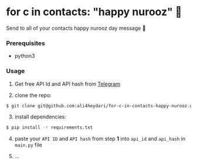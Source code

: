 # for c in contacts: "happy nurooz" 🦥

Send to all of your contacts happy nurooz day message 📧

### Prerequisites

- python3


### Usage

1. Get free API Id and API hash from [Telegram](https://core.telegram.org/api/obtaining_api_id)

2. clone the repo:

```bash
$ git clone git@github.com:ali4heydari/for-c-in-contacts-happy-nurooz.git
```

3. install dependencies:

```bash
$ pip install -r requirements.txt
```

4. paste your `API ID` and `API hash`  from step **1**  into `api_id`  and `api_hash` in `main.py` file

5. ...
